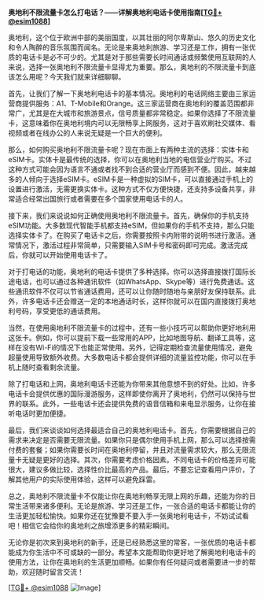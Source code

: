 **奥地利不限流量卡怎么打电话？——详解奥地利电话卡使用指南[[TG💪+ @esim1088](https://t.me/s/esim1088)]**

奥地利，这个位于欧洲中部的美丽国度，以其壮丽的阿尔卑斯山、悠久的历史文化和令人陶醉的音乐氛围而闻名。无论是来奥地利旅游、学习还是工作，拥有一张优质的电话卡是必不可少的。尤其是对于那些需要长时间通话或频繁使用互联网的人来说，选择一张奥地利不限流量卡显得尤为重要。那么，奥地利的不限流量卡到底该怎么用呢？今天我们就来详细聊聊。

首先，让我们了解一下奥地利电话卡的基本情况。奥地利的电话网络主要由三家运营商提供服务：A1、T-Mobile和Orange。这三家运营商在奥地利的覆盖范围都非常广，尤其是在大城市和旅游景点，信号质量都非常稳定。如果你选择了不限流量卡，这意味着你在奥地利境内可以无限畅享上网服务，这对于喜欢刷社交媒体、看视频或者在线办公的人来说无疑是一个巨大的便利。

那么，如何购买奥地利不限流量卡呢？现在市面上有两种主流的选择：实体卡和eSIM卡。实体卡是最传统的选择，你可以在奥地利当地的电信营业厅购买。不过这种方式可能会因为语言不通或者找不到合适的营业厅而感到不便。因此，越来越多的人倾向于选择eSIM卡。eSIM卡是一种虚拟的SIM卡，可以直接通过手机上的设置进行激活，无需更换实体卡。这种方式不仅方便快捷，还支持多设备共享，非常适合经常出国旅行或者需要在多个国家使用电话卡的人。

接下来，我们来说说如何正确使用奥地利不限流量卡。首先，确保你的手机支持eSIM功能。大多数现代智能手机都支持eSIM，但如果你的手机不支持，那么只能选择实体卡了。在购买了电话卡之后，你需要按照卡内附带的说明书进行激活。通常情况下，激活过程非常简单，只需要输入SIM卡号和密码即可完成。激活完成后，你就可以开始使用电话卡了。

对于打电话的功能，奥地利的电话卡提供了多种选择。你可以选择直接拨打国际长途电话，也可以通过各种通讯软件（如WhatsApp、Skype等）进行免费通话。这些通讯软件不仅可以节省通话费用，还可以让你随时随地与亲朋好友保持联系。此外，许多电话卡还会赠送一定的本地通话时长，这样你就可以在国内直接拨打奥地利号码，享受更低的通话费用。

当然，在使用奥地利不限流量卡的过程中，还有一些小技巧可以帮助你更好地利用这张卡。例如，你可以提前下载一些常用的APP，比如地图导航、翻译工具等，这样在没有Wi-Fi的情况下也能正常使用。另外，记得定期检查流量使用情况，避免超量使用导致额外收费。大多数电话卡都会提供详细的流量监控功能，你可以在手机上随时查看剩余流量。

除了打电话和上网，奥地利电话卡还能为你带来其他意想不到的好处。比如，许多电话卡会提供优惠的国际漫游服务，这样即使你离开了奥地利，仍然可以保持与世界的联系。此外，一些电话卡还会提供免费的语音信箱和来电显示服务，让你在接听电话时更加便捷。

最后，我们来谈谈如何选择最适合自己的奥地利电话卡。首先，你需要根据自己的需求来决定是否需要无限流量。如果你只是偶尔使用手机上网，那么可以选择按需付费的套餐；如果你需要长时间在奥地利停留，并且对流量需求较大，那么无限流量卡无疑是更好的选择。其次，你需要考虑价格因素。不同电话卡的价格差异可能很大，建议多做比较，选择性价比最高的产品。最后，不要忘记查看用户评价，了解其他用户的实际使用体验，这样可以避免踩雷。

总之，奥地利不限流量卡不仅能让你在奥地利畅享无限上网的乐趣，还能为你的日常生活带来诸多便利。无论是旅游、学习还是工作，一张合适的电话卡都能让你的生活更加轻松愉快。如果你还在犹豫要不要入手一张奥地利电话卡，不妨试试看吧！相信它会给你的奥地利之旅增添更多的精彩瞬间。

无论你是初次来到奥地利的新手，还是已经熟悉这里的常客，一张优质的电话卡都能成为你生活中不可或缺的一部分。希望本文能帮助你更好地了解奥地利电话卡的使用方法，让你在奥地利的生活更加顺畅。如果你有任何疑问或者需要进一步的帮助，欢迎随时留言交流！

[[TG💪+ @esim1088](https://t.me/s/esim1088) ![Image](https://i.postimg.cc/4NQfJmqS/Snipaste-2025-05-13-00-14-12.png)]